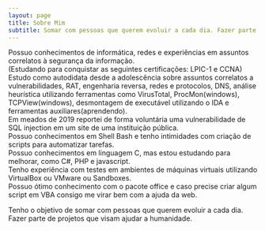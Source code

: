 ```yaml
---
layout: page
title: Sobre Mim
subtitle: Somar com pessoas que querem evoluir a cada dia. Fazer parte de projetos que visam ajudar a humanidade. 
---
```


Possuo conhecimentos de informática, redes e experiências em assuntos correlatos à segurança da informação.  
(Estudando para conquistar as seguintes certificações: LPIC-1 e CCNA)  
Estudo como autodidata desde a adolescência sobre assuntos correlatos a vulnerabilidades, RAT, engenharia reversa, redes e protocolos, DNS, análise heurística utilizando ferramentas como VirusTotal, ProcMon(windows), TCPView(windows), desmontagem de executável utilizando o IDA e ferramentas auxiliares(aprendendo).  
Em meados de 2019 reportei de forma voluntária uma vulnerabilidade de SQL injection em um site de uma instituição pública.  
Possuo conhecimentos em Shell Bash e tenho intimidades com criação de scripts para automatizar tarefas.  
Possuo conhecimentos em linguagem C, mas estou estudando para melhorar, como C#, PHP e javascript.  
Tenho experiência com testes em ambientes de máquinas virtuais utilizando VirtualBox ou VMware ou Sandboxes.  
Possuo ótimo conhecimento com o pacote office e caso precise criar algum script em VBA consigo me virar bem com a ajuda da web.


Tenho o objetivo de somar com pessoas que querem evoluir a cada dia. Fazer parte de projetos que visam ajudar a humanidade.  